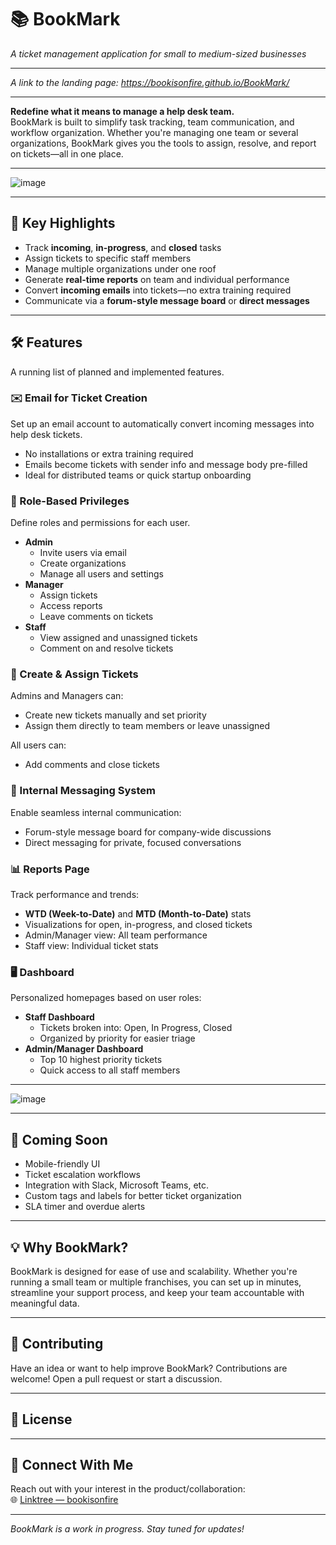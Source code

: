 # 📚 BookMark
*A ticket management application for small to medium-sized businesses*

---

*A link to the landing page:*
*https://bookisonfire.github.io/BookMark/*

---

**Redefine what it means to manage a help desk team.**  
BookMark is built to simplify task tracking, team communication, and workflow organization. Whether you're managing one team or several organizations, BookMark gives you the tools to assign, resolve, and report on tickets—all in one place.

---

![image](https://github.com/user-attachments/assets/9033059f-231b-4c25-b954-26974919fded) 

---

## 🚀 Key Highlights

- Track **incoming**, **in-progress**, and **closed** tasks
- Assign tickets to specific staff members
- Manage multiple organizations under one roof
- Generate **real-time reports** on team and individual performance
- Convert **incoming emails** into tickets—no extra training required
- Communicate via a **forum-style message board** or **direct messages**

---

## 🛠️ Features

A running list of planned and implemented features.

### ✉️ Email for Ticket Creation
Set up an email account to automatically convert incoming messages into help desk tickets.

- No installations or extra training required
- Emails become tickets with sender info and message body pre-filled
- Ideal for distributed teams or quick startup onboarding

### 🔐 Role-Based Privileges

Define roles and permissions for each user.

- **Admin**
  - Invite users via email
  - Create organizations
  - Manage all users and settings
- **Manager**
  - Assign tickets
  - Access reports
  - Leave comments on tickets
- **Staff**
  - View assigned and unassigned tickets
  - Comment on and resolve tickets

### 📝 Create & Assign Tickets
Admins and Managers can:

- Create new tickets manually and set priority
- Assign them directly to team members or leave unassigned

All users can:

- Add comments and close tickets

### 💬 Internal Messaging System
Enable seamless internal communication:

- Forum-style message board for company-wide discussions
- Direct messaging for private, focused conversations

### 📊 Reports Page

Track performance and trends:

- **WTD (Week-to-Date)** and **MTD (Month-to-Date)** stats
- Visualizations for open, in-progress, and closed tickets
- Admin/Manager view: All team performance
- Staff view: Individual ticket stats

### 🖥️ Dashboard

Personalized homepages based on user roles:

- **Staff Dashboard**
  - Tickets broken into: Open, In Progress, Closed
  - Organized by priority for easier triage
- **Admin/Manager Dashboard**
  - Top 10 highest priority tickets
  - Quick access to all staff members

---

![image](https://github.com/user-attachments/assets/6bf00205-11d2-48e4-8d01-54b299bd4493)

---

## 📌 Coming Soon

- Mobile-friendly UI
- Ticket escalation workflows
- Integration with Slack, Microsoft Teams, etc.
- Custom tags and labels for better ticket organization
- SLA timer and overdue alerts

---

## 💡 Why BookMark?

BookMark is designed for ease of use and scalability. Whether you're running a small team or multiple franchises, you can set up in minutes, streamline your support process, and keep your team accountable with meaningful data.

---

## 🧠 Contributing

Have an idea or want to help improve BookMark? Contributions are welcome! Open a pull request or start a discussion.

---

## 📄 License


---

## 🔗 Connect With Me

Reach out with your interest in the product/collaboration:  
🌐 [Linktree — bookisonfire](https://linktr.ee/bookisonfire)

---

*BookMark is a work in progress. Stay tuned for updates!*








